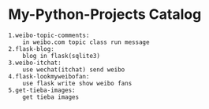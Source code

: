 # My-Python-Projects Catalog

	1.weibo-topic-comments:
		in weibo.com topic class run message
	2.flask-blog:
		blog in flask(sqlite3)
	3.weibo-itchat:
		use wechat(itchat) send weibo
	4.flask-lookmyweibofan:
		use flask write show weibo fans
	5.get-tieba-images:
		get tieba images

